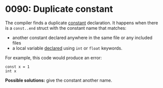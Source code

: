 # 0090: Duplicate constant

The compiler finds a duplicate [constant](../../coding/constants.md) declaration. It happens when there is a `const..end` struct with the constant name that matches:

* another constant declared anywhere in the same file or any included files
* a local variable [declared](../../coding/variables.md#shorter-form-of-declaration) using `int` or `float` keywords.

For example, this code would produce an error:

```
const x = 1
int x
```

**Possible solutions:** give the constant another name.